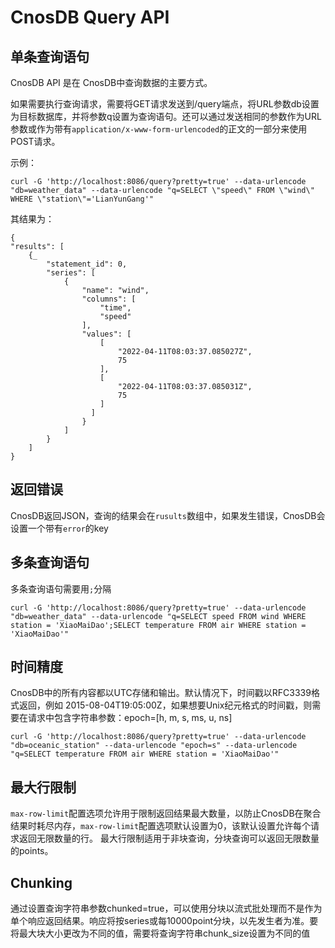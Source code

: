 # CnosDB Query API

## 单条查询语句
CnosDB API 是在 CnosDB中查询数据的主要方式。

如果需要执行查询请求，需要将GET请求发送到/query端点，将URL参数db设置为目标数据库，并将参数q设置为查询语句。还可以通过发送相同的参数作为URL参数或作为带有`application/x-www-form-urlencoded`的正文的一部分来使用POST请求。

示例：
  ```
  curl -G 'http://localhost:8086/query?pretty=true' --data-urlencode "db=weather_data" --data-urlencode "q=SELECT \"speed\" FROM \"wind\" WHERE \"station\"='LianYunGang'"
  ```
其结果为：
  ```
 {
  "results": [
      {_
          "statement_id": 0,
          "series": [
              {
                  "name": "wind",
                  "columns": [
                      "time",
                      "speed"
                  ],
                  "values": [
                      [
                          "2022-04-11T08:03:37.085027Z",
                          75
                      ],
                      [
                          "2022-04-11T08:03:37.085031Z",
                          75
                      ]
                    ]  
                  }
              ]
          }
      ]
  }

  ```
## 返回错误
CnosDB返回JSON，查询的结果会在`rusults`数组中，如果发生错误，CnosDB会设置一个带有`error`的key

## 多条查询语句
多条查询语句需要用`;`分隔
 ```shell
 curl -G 'http://localhost:8086/query?pretty=true' --data-urlencode "db=weather_data" --data-urlencode "q=SELECT speed FROM wind WHERE station = 'XiaoMaiDao';SELECT temperature FROM air WHERE station = 'XiaoMaiDao'"
 ```

## 时间精度
CnosDB中的所有内容都以UTC存储和输出。默认情况下，时间戳以RFC3339格式返回，例如 2015-08-04T19:05:00Z，如果想要Unix纪元格式的时间戳，则需要在请求中包含字符串参数：epoch=[h, m, s, ms, u, ns]
  ```shell
  curl -G 'http://localhost:8086/query?pretty=true' --data-urlencode "db=oceanic_station" --data-urlencode "epoch=s" --data-urlencode "q=SELECT temperature FROM air WHERE station = 'XiaoMaiDao'"
  ```

## 最大行限制
`max-row-limit`配置选项允许用于限制返回结果最大数量，以防止CnosDB在聚合结果时耗尽内存，`max-row-limit`配置选项默认设置为0，该默认设置允许每个请求返回无限数量的行。
最大行限制适用于非块查询，分块查询可以返回无限数量的points。

## Chunking
通过设置查询字符串参数chunked=true，可以使用分块以流式批处理而不是作为单个响应返回结果。响应将按series或每10000point分块，以先发生者为准。要将最大块大小更改为不同的值，需要将查询字符串chunk_size设置为不同的值